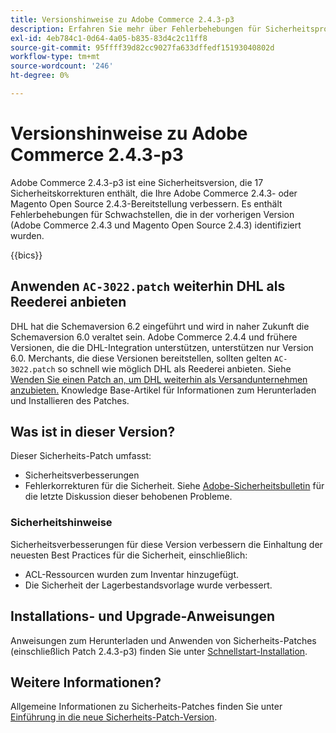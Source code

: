 ```yaml
---
title: Versionshinweise zu Adobe Commerce 2.4.3-p3
description: Erfahren Sie mehr über Fehlerbehebungen für Sicherheitsprobleme in der Adobe Commerce-Version 2.4.3-p3.
exl-id: 4eb784c1-0d64-4a05-b835-83d4c2c11ff8
source-git-commit: 95ffff39d82cc9027fa633dffedf15193040802d
workflow-type: tm+mt
source-wordcount: '246'
ht-degree: 0%

---
```


# Versionshinweise zu Adobe Commerce 2.4.3-p3

Adobe Commerce 2.4.3-p3 ist eine Sicherheitsversion, die 17 Sicherheitskorrekturen enthält, die Ihre Adobe Commerce 2.4.3- oder Magento Open Source 2.4.3-Bereitstellung verbessern. Es enthält Fehlerbehebungen für Schwachstellen, die in der vorherigen Version (Adobe Commerce 2.4.3 und Magento Open Source 2.4.3) identifiziert wurden.

{{bics}}

## Anwenden `AC-3022.patch` weiterhin DHL als Reederei anbieten

DHL hat die Schemaversion 6.2 eingeführt und wird in naher Zukunft die Schemaversion 6.0 veraltet sein. Adobe Commerce 2.4.4 und frühere Versionen, die die DHL-Integration unterstützen, unterstützen nur Version 6.0. Merchants, die diese Versionen bereitstellen, sollten gelten `AC-3022.patch` so schnell wie möglich DHL als Reederei anbieten. Siehe [Wenden Sie einen Patch an, um DHL weiterhin als Versandunternehmen anzubieten.](https://support.magento.com/hc/en-us/articles/7707818131597-Apply-a-patch-to-continue-offering-DHL-as-shipping-carrier) Knowledge Base-Artikel für Informationen zum Herunterladen und Installieren des Patches.

## Was ist in dieser Version?

Dieser Sicherheits-Patch umfasst:

* Sicherheitsverbesserungen
* Fehlerkorrekturen für die Sicherheit. Siehe [Adobe-Sicherheitsbulletin](https://helpx.adobe.com/security/products/magento/apsb22-38.html) für die letzte Diskussion dieser behobenen Probleme.

### Sicherheitshinweise

Sicherheitsverbesserungen für diese Version verbessern die Einhaltung der neuesten Best Practices für die Sicherheit, einschließlich:

* ACL-Ressourcen wurden zum Inventar hinzugefügt.
* Die Sicherheit der Lagerbestandsvorlage wurde verbessert.

## Installations- und Upgrade-Anweisungen

Anweisungen zum Herunterladen und Anwenden von Sicherheits-Patches (einschließlich Patch 2.4.3-p3) finden Sie unter [Schnellstart-Installation](../../../installation/composer.md).

## Weitere Informationen?

Allgemeine Informationen zu Sicherheits-Patches finden Sie unter [Einführung in die neue Sicherheits-Patch-Version](https://community.magento.com/t5/Magento-DevBlog/Introducing-the-New-Security-Patch-Release/ba-p/141287).
